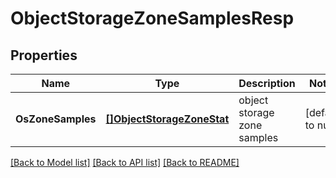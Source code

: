 # ObjectStorageZoneSamplesResp

## Properties
Name | Type | Description | Notes
------------ | ------------- | ------------- | -------------
**OsZoneSamples** | [**[]ObjectStorageZoneStat**](ObjectStorageZoneStat.md) | object storage zone samples | [default to null]

[[Back to Model list]](../README.md#documentation-for-models) [[Back to API list]](../README.md#documentation-for-api-endpoints) [[Back to README]](../README.md)


